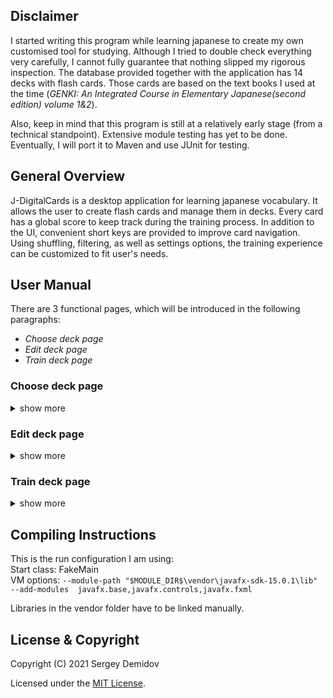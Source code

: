 ## Disclaimer
I started writing this program while learning japanese to create my own customised tool for studying. Although I 
tried to double check everything very carefully, I cannot fully guarantee that nothing slipped my rigorous inspection. 
The database provided together with the application has 14 decks with flash cards. Those cards are based on the text books 
I used at the time (*GENKI: An Integrated Course in Elementary Japanese(second edition) volume 1&2*).

Also, keep in mind that this program is still at a relatively early stage (from a technical standpoint). 
Extensive module testing has yet to be done. Eventually, I will  port it to Maven and use JUnit for testing.

## General Overview
J-DigitalCards is a desktop application for learning japanese vocabulary. It allows the user to create flash cards and
manage them in decks. Every card has a global score to keep track during the training process. In addition to the UI, 
convenient short keys are provided to improve card navigation. Using shuffling, filtering, as well as 
settings options, the training experience can be customized to fit user's needs.

## User Manual
There are 3 functional pages, which will be introduced in the following paragraphs:
- *Choose deck page*
- *Edit deck page*
- *Train deck page*

### Choose deck page
<details> <summary> show more</summary>

This page shows all decks that are available in the Cards.sqlite database, as well as their card number.
It provides the following functionality:

Edit deck name:     Double clicking on a list entry (confirm with enter).  
Edit deck content:  Select deck and click *Edit*.  
Train a deck:       Select deck and click *Train*.  
Create a new deck:  Click *New*.  
Delete a deck:      Select deck and click *Delete* (confirm popup). 
</details>

### Edit deck page
<details> <summary> show more</summary>   

#### Layout
This page is divided into top and bottom parts. 
The upper part shows a table displaying information about the deck's content. 
One row corresponds to one flash card.
The properties of the card are such as the word type, the content, and the score are shown in their own columns.
The score is split into an overall percentage *(%)* and a streak counter *($)*.
The former denotes the percentage of correct tries.
The latter accumulates the number of either wrong (negative number) or correct (positive number) 
answers in a sequence. It is incremented every time as a correct answer is given and is reset as a wrong answer is given. 
Since you might want to train translating from japanese to english or the other way around, 
there are separate scores for these two directions. They can be switched by clicking the button above the score.

The bottom contains instruments which allow you to edit a chosen flash card or create a new one.
Additionally, you can add an existing card from a different deck.

#### Create card
The card creation process is simple and fast. The user fills out a short intuitively clear form, which 
tells the program how to handle that specific card during different work stages. 
A flash card is divided into a japanese part and an english part. Each of them has two text areas. 
While the upper one is obligatory, the lower one is optional. To have the best experience I recommend 
following the conventions described below. If in doubt, you can use the existing decks as an example. 

*General convention:  
Japanese upper text area: kanji-representation of a word (kana-representation if none available)  
Japanese lower text area: kana-representation of a word (empty if only kana-representation available)  
English upper text area: translation  
English lower text area: additional information like particles*  

Currently, there are 4 word types:  
NOUN  
VERB  
ADJECTIVE  
OTHER  

Depending on the word type, the card gets a set of attributes.
While NOUN and OTHER have no additional features, for VERB and ADJECTIVE additional forms can be generated. 
For now, this feature is only available for VERBs:  
During creation or when editing a verb card, a subtype(UNKNOWN, IRREGULAR, U, RU) can be selected. Each of these subtypes has 
a set of grammar rules for generating conjugated forms. If you want to make use of this feature, the japanese side 
of the flash card should contain the verb in plain (dictionary) form and nothing else. Any commentary on that side will 
result in incorrect functioning of the algorithm. If you don't want to use automatic conjugation, simply use the UNKNOWN-subtype. 
In that case, the card will be displayed as is. 

After all the information is entered, confirm with *OK*.

#### Edit card
If you want to change the content of a card or the word type, double-click on the corresponding row in the upper table. 
All content of that card will be displayed in the card creation form. 
There you can change it and confirm by pressing *OK*.

#### Delete card
Click once on a row in the upper table and then on *Delete*. 
After this, it will be removed from this deck. 
If this deck is the only one containing that card, it will be deleted permanently.

#### Adding a card from another deck
In addition to the card creation/editing-form, there is one more tab in the bottom part of the page. 
The *Decks* tab can be used to open and browse a different deck. 
Select a deck from the dropdown menu to load it into the table to the right.
To add a single flash card to the upper table, double-click on a row in the lower table.
To add several cards at once, select multiple rows (using *Ctrl*) and press *Add*.  


Important note:  
When adding a card using this method, this card will be shared between several decks. 
It is still the same card, which means that any changes to the content and the score will be shared, as well.
Because cards are unique, duplicates will be ignored. 
The idea behind this is to have a global score for every card, no matter in which context it is trained. 
Also, if you make a mistake, you do not have to look up all the other occurrences of that card.

#### Saving
You can save changes by either pressing *Save* or selecting the corresponding option after pressing *Back*. 
Changes to the loaded deck do not take effect until saved. 
If you make a mistake that is difficult to correct you can just press *Back* without saving. 
</details>

### Train deck page
<details> <summary> show more</summary>

#### Layout
This page is for training flash cards. 
The card is displayed in the center. While the left side of the card is always visible, the right one can be hidden.
Below the card, there is a navigation block to browse the deck:  
*<--* : Go to the previous card.   
*-->* : Go to the next card.   
*correct* : Mark as correct and go to the next card.  
*wrong* : Mark as wrong and go to the next card.  
*flip* : Show the right side of the card (if hidden).   

The buttons on the left provide additional functionality:  
*Default* : Restores the default card order, removes the filter (if applied).  
*Shuffle* : Shuffles the deck, creates new card order.  
*Reverse* : Switches left and right sides of the card.  
*Lock* : Makes the right side of the card permanently visible.  
*Settings* : Opens settings window, where you can choose, which autogenerated forms you want to train.  

In the bottom left corner, there is a filter form.
It can be used to filter either by absolute percentage or by streak. 
It can be used together with shuffling and advanced form generation.  

The box in the upper center displays useful information regarding the 
current training progress as well as the deck name.

#### Training with autogenerated forms
When editing a card, you can choose subtypes for verbs. 
If anything but UNKNOWN is chosen, an algorithm will try to generate conjugated forms for that card. 
Those forms will be visible for that card, when it is encountered during the training process. 
If you wish to train specific forms, you can use the settings menu to select those. 
In this case, all qualified verb cards will be replaced by newly generated ones for every selected form.

#### Key Bindings
For your convenience, most important buttons have key bindings:  
*<--* : left arrow key  
*-->* : right arrow key  
*correct* : upwards arrow key  
*wrong* : downwards arrow key  
*flip* : space bar  
*Shuffle* : S  
*Reverse* : R  
*Lock* : L  

</details>

## Compiling Instructions
This is the run configuration I am using:  
Start class: FakeMain  
VM options: ```--module-path "$MODULE_DIR$\vendor\javafx-sdk-15.0.1\lib" --add-modules  javafx.base,javafx.controls,javafx.fxml```  

Libraries in the vendor folder have to be linked manually.  

## License & Copyright
Copyright (C) 2021 Sergey Demidov

Licensed under the [MIT License](LICENSE).